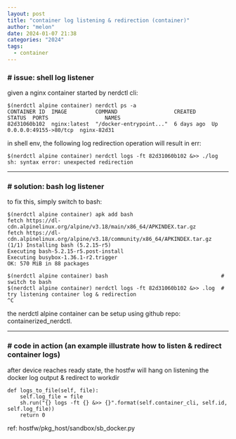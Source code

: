 ```yaml
---
layout: post
title: "container log listening & redirection (container)"
author: "melon"
date: 2024-01-07 21:38
categories: "2024"
tags:
  - container
---
```


### # issue: shell log listener
given a nginx container started by nerdctl cli:
```text
$(nerdctl alpine container) nerdctl ps -a
CONTAINER ID  IMAGE         COMMAND                  CREATED     STATUS  PORTS                  NAMES
82d31060b102  nginx:latest  "/docker-entrypoint..."  6 days ago  Up      0.0.0.0:49155->80/tcp  nginx-82d31
```

in shell env, the following log redirection operation will result in err:
```text
$(nerdctl alpine container) nerdctl logs -ft 82d31060b102 &>> ./log
sh: syntax error: unexpected redirection
```

<hr>

### # solution: bash log listener
to fix this, simply switch to bash:
```text
$(nerdctl alpine container) apk add bash
fetch https://dl-cdn.alpinelinux.org/alpine/v3.18/main/x86_64/APKINDEX.tar.gz
fetch https://dl-cdn.alpinelinux.org/alpine/v3.18/community/x86_64/APKINDEX.tar.gz
(1/1) Installing bash (5.2.15-r5)
Executing bash-5.2.15-r5.post-install
Executing busybox-1.36.1-r2.trigger
OK: 570 MiB in 88 packages

$(nerdctl alpine container) bash                                    # switch to bash
$(nerdctl alpine container) nerdctl logs -ft 82d31060b102 &>> .log  # try listening container log & redirection
^C
```
the nerdctl alpine container can be setup using github repo: containerized_nerdctl.
<hr>

### # code in action (an example illustrate how to listen & redirect container logs)
after device reaches ready state, the hostfw will hang on listening the docker log output & redirect to workdir
```text
def logs_to_file(self, file):
    self.log_file = file
    sh.run("{} logs -ft {} &>> {}".format(self.container_cli, self.id, self.log_file))
    return 0
```
ref: hostfw/pkg_host/sandbox/sb_docker.py
